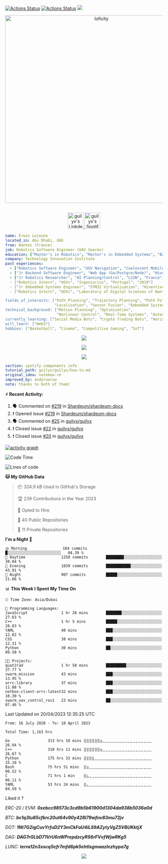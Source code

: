 [![Actions Status](https://github.com/guilyx/guilyx/workflows/wakatime-stats/badge.svg)](https://github.com/guilyx/guilyx/actions)
[![Actions Status](https://github.com/guilyx/guilyx/workflows/update-gh-activity/badge.svg)](https://github.com/guilyx/guilyx/actions)
![](https://visitor-badge.glitch.me/badge?page_id=guilyx.guilyx)

<p align="center">
<img alt="loficity" width="600px" src="https://github.com/HyunCafe/HyunCafe/raw/main/assests/loficity.gif"</img>
</p>

<p align="center">
<br/>
<a href="https://www.linkedin.com/in/erwinlejeune-lkn">
  <img alt="guilyx's LinkdeIN" width="50px" src="https://user-images.githubusercontent.com/43545812/144035037-0f415fc7-9f96-4517-a370-ccc6e78a714b.png" />
</a>
<a href="https://open.spotify.com/user/11147618695?si=zZFn6uAGRLyoU02lsG50GA">
  <img alt="guilyx's Spotify" width="50px" src="https://user-images.githubusercontent.com/43545812/144035120-1ad5169b-91c7-4078-bef9-6a82c733f373.png" />
</a>
<br>
</p>

```yaml
name: Erwin Lejeune
located_in: Abu Dhabi, UAE
from: Nantes (France)
job: Robotics Software Engineer (UAV Swarms)
education: ["Master's in Robotics", "Master's in Embedded Systems", "Bachelor's in Electronics"]
company: Technology Innovation Institute
past experiences: 
  - ["Robotics Software Engineer", "UGV Navigation", "Coalescent Mobile Robotics", "Denmark", "2021-2022"]
  - ["Jr Backend Software Engineer", "Web App (Go/Postgre/Node)", "Hiventive", "Fully Remote", "2020-2021"]
  - ["Jr Robotics Researcher", "AI Planning/Control", "LS2N", "France", "2019-2021]
  - ["Robotics Intern", "UGVs", "Ingeniarius", "Portugal", "2019"]
  - ["Jr Embedded Systems Engineer", "STM32 Virtualization", "Hiventive", "France", "2019"]
  - ["Robotics Intern", "UGVs", "Laboratory of Digital Sciences of Nantes (LS2N)", "France", "2019"]

fields_of_interests: ["Path Planning", "Trajectory Planning", "Path Following", "Behaviour Planning", 
                      "Localization", "Sensor Fusion", "Embedded Systems"]
technical_background: ["Motion Planning", "Optimization", 
                       "Nonlinear Control", "Real-Time Systems", "Automated Planning"]
currently_learning: ["Social Media Bots", "Crypto Trading Bots", "Aerial Robotics"]
will_learn: ["Web3"]
hobbies: ["Basketball", "Cinema", "Competitive Gaming", "IoT"]
```

<p align="center">
  <img alig src="https://github-profile-trophy.vercel.app/?username=guilyx&column=6&rank=SSS,SS,S,AAA,AA,A,B,C" />
</p>

<p align="center">
  <a href="https://guilyx.vercel.app/api/now-playing">
    <img src="https://guilyx.vercel.app/api/now-playing">
  </a>
</p>

<p align="center">
  <img src="https://guilyx.vercel.app/api/top-played">
</p>
 
```yaml
section: spotify components info
tutorial_path: guilyx/guilyx/how-to.md
original_idea: natemoo-re
improved_by: andyruwruw
note: thanks to both of them!
```


**:zap: Recent Activity:**

<!--START_SECTION:activity-->
1. 🗣 Commented on [#219](https://github.com/Shardeum/shardeum-docs/issues/219) in [Shardeum/shardeum-docs](https://github.com/Shardeum/shardeum-docs)
2. ❗️ Opened issue [#219](https://github.com/Shardeum/shardeum-docs/issues/219) in [Shardeum/shardeum-docs](https://github.com/Shardeum/shardeum-docs)
3. 🗣 Commented on [#25](https://github.com/guilyx/guilyx/issues/25) in [guilyx/guilyx](https://github.com/guilyx/guilyx)
4. ❗️ Closed issue [#22](https://github.com/guilyx/guilyx/issues/22) in [guilyx/guilyx](https://github.com/guilyx/guilyx)
5. ❗️ Closed issue [#20](https://github.com/guilyx/guilyx/issues/20) in [guilyx/guilyx](https://github.com/guilyx/guilyx)
<!--END_SECTION:activity-->

[![activity graph](https://activity-graph.herokuapp.com/graph?username=guilyx&custom_title=Erwin's%20activity%20graph&theme=github-light&hide_border=true)](https://github.com/ashutosh00710/github-readme-activity-graph)

<!--START_SECTION:waka-->
![Code Time](http://img.shields.io/badge/Code%20Time-1%2C163%20hrs-blue)

![Lines of code](https://img.shields.io/badge/From%20Hello%20World%20I%27ve%20Written-74.3%20million%20lines%20of%20code-blue)

**🐱 My GitHub Data** 

> 📦 324.9 kB Used in GitHub's Storage 
 > 
> 🏆 239 Contributions in the Year 2023
 > 
> 💼 Opted to Hire
 > 
> 📜 40 Public Repositories 
 > 
> 🔑 11 Private Repositories 
 > 
**I'm a Night 🦉** 

```text
🌞 Morning                184 commits         █░░░░░░░░░░░░░░░░░░░░░░░░   04.39 % 
🌆 Daytime                1258 commits        ████████░░░░░░░░░░░░░░░░░   30.04 % 
🌃 Evening                1839 commits        ███████████░░░░░░░░░░░░░░   43.91 % 
🌙 Night                  907 commits         █████░░░░░░░░░░░░░░░░░░░░   21.66 % 
```


📊 **This Week I Spent My Time On** 

```text
🕑︎ Time Zone: Asia/Dubai

💬 Programming Languages: 
JavaScript               1 hr 26 mins        ███████░░░░░░░░░░░░░░░░░░   27.63 % 
C++                      1 hr 5 mins         █████░░░░░░░░░░░░░░░░░░░░   20.83 % 
YAML                     40 mins             ███░░░░░░░░░░░░░░░░░░░░░░   12.82 % 
CSS                      38 mins             ███░░░░░░░░░░░░░░░░░░░░░░   12.31 % 
Python                   30 mins             ██░░░░░░░░░░░░░░░░░░░░░░░   09.58 % 

🐱‍💻 Projects: 
quat2rad                 1 hr 58 mins        █████████░░░░░░░░░░░░░░░░   37.77 % 
swarm_mission            43 mins             ███░░░░░░░░░░░░░░░░░░░░░░   13.95 % 
arrc-library             37 mins             ███░░░░░░░░░░░░░░░░░░░░░░   11.88 % 
netbox-client-arrc-latest32 mins             ███░░░░░░░░░░░░░░░░░░░░░░   10.30 % 
swarm_uav_control_ros1   23 mins             ██░░░░░░░░░░░░░░░░░░░░░░░   07.46 % 
```


 Last Updated on 20/04/2023 12:35:25 UTC
<!--END_SECTION:waka-->

<!--START_SECTION:waka-simple-->

```text
From: 16 July 2020 - To: 18 April 2023

Total Time: 1,163 hrs

Go                 313 hrs 18 mins ⣿⣿⣿⣿⣿⣿⣶⣀⣀⣀⣀⣀⣀⣀⣀⣀⣀⣀⣀⣀⣀⣀⣀⣀⣀   26.94 %
C++                310 hrs 11 mins ⣿⣿⣿⣿⣿⣿⣶⣀⣀⣀⣀⣀⣀⣀⣀⣀⣀⣀⣀⣀⣀⣀⣀⣀⣀   26.67 %
Python             175 hrs 33 mins ⣿⣿⣿⣷⣀⣀⣀⣀⣀⣀⣀⣀⣀⣀⣀⣀⣀⣀⣀⣀⣀⣀⣀⣀⣀   15.10 %
Bash               75 hrs 51 mins  ⣿⣶⣀⣀⣀⣀⣀⣀⣀⣀⣀⣀⣀⣀⣀⣀⣀⣀⣀⣀⣀⣀⣀⣀⣀   06.52 %
C                  71 hrs 1 min    ⣿⣦⣀⣀⣀⣀⣀⣀⣀⣀⣀⣀⣀⣀⣀⣀⣀⣀⣀⣀⣀⣀⣀⣀⣀   06.11 %
YAML               53 hrs 24 mins  ⣿⣄⣀⣀⣀⣀⣀⣀⣀⣀⣀⣀⣀⣀⣀⣀⣀⣀⣀⣀⣀⣀⣀⣀⣀   04.59 %
```

<!--END_SECTION:waka-simple-->

Liked it ?

*ERC-20 / EVM: **0xebcc98573c3cd9b5b61900d1304da938b5036a0d***

*BTC: **bc1q3lu85cfkrc20ut64v90y428l79wfnv83mu72jv***

*DOT: **1Nt7G2igCuvYrfuD2Y3mCkFaU4iLS9AZytyVgZ5VBUKktjX***

*DAG: **DAG7rGLbD71VrU6nWPrepdzcyRS6rFVvfWjwRKg5***

*LUNC: **terra12n3xscq5efr7mfd6pk5ehtlsgmaazlezhypa7g***

<p align="center">
  <img src="https://capsule-render.vercel.app/api?type=waving&color=gradient&height=60&section=footer"/>
</p>
